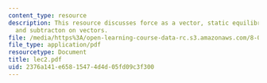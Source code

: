 ```yaml
---
content_type: resource
description: This resource discusses force as a vector, static equilibrium, addition
  and subtracton on vectors.
file: /media/https%3A/open-learning-course-data-rc.s3.amazonaws.com/8-01l-physics-i-classical-mechanics-fall-2005/2376a141e65815474d4d05fd09c3f300_lec2.pdf
file_type: application/pdf
resourcetype: Document
title: lec2.pdf
uid: 2376a141-e658-1547-4d4d-05fd09c3f300
---
```

